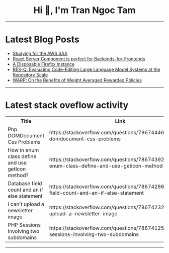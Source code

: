 <h1 align="center">Hi 👋, I'm Tran Ngoc Tam</h1>

---

# Latest Blog Posts 
<!-- BLOG-POST-LIST:START -->
- [Studying for the AWS SAA](https://dev.to/tklevits/studying-for-the-aws-saa-4000)
- [React Server Component is perfect for Backends-for-Frontends](https://dev.to/yaodingyd/react-server-component-is-perfect-for-backends-for-frontends-123n)
- [A Disposable Firefox Instance](https://dev.to/terminaldweller/a-disposable-firefox-instance-3p03)
- [RES-Q: Evaluating Code-Editing Large Language Model Systems at the Repository Scale](https://dev.to/mikeyoung44/res-q-evaluating-code-editing-large-language-model-systems-at-the-repository-scale-1p6d)
- [WARP: On the Benefits of Weight Averaged Rewarded Policies](https://dev.to/mikeyoung44/warp-on-the-benefits-of-weight-averaged-rewarded-policies-4mj)
<!-- BLOG-POST-LIST:END -->

---

# Latest stack oveflow activity
<table>
  <tr><th>Title</th><th>Link</th></tr>
  <!-- STACKOVERFLOW:START --><tr><td>Php DOMDocument Css Problems</td><td>https://stackoverflow.com/questions/78674446/php-domdocument-css-problems</td></tr><tr><td>How in enum class define and use getIcon method?</td><td>https://stackoverflow.com/questions/78674392/how-in-enum-class-define-and-use-geticon-method</td></tr><tr><td>Database field count and an if else statement</td><td>https://stackoverflow.com/questions/78674286/database-field-count-and-an-if-else-statement</td></tr><tr><td>I can&#39;t upload a newsletter image</td><td>https://stackoverflow.com/questions/78674232/i-cant-upload-a-newsletter-image</td></tr><tr><td>PHP Sessions Involving two subdomains</td><td>https://stackoverflow.com/questions/78674125/php-sessions-involving-two-subdomains</td></tr><!-- STACKOVERFLOW:END -->
</table>

---


